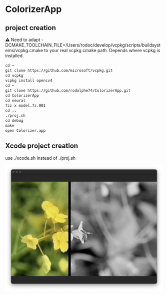 # ColorizerApp

## project creation
⚠ Need to adapt -DCMAKE_TOOLCHAIN_FILE=/Users/rodoc/develop/vcpkg/scripts/buildsystems/vcpkg.cmake to your real vcpkg.cmake path. Depends where vcpkg is installed.

```shell
cd ~
git clone https://github.com/microsoft/vcpkg.git
cd vcpkg
vcpkg install opencv4
cd ~
git clone https://github.com/rodolphe74/ColorizerApp.git
cd ColorizerApp
cd neural
7zz x model.7z.001
cd ..
./proj.sh
cd debug
make
open Colorizer.app
```

## Xcode project creation
use ./xcode.sh instead of ./proj.sh

<img src="sample.png">
